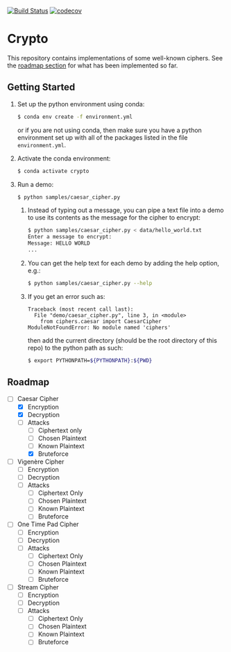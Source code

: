 [![Build Status](https://travis-ci.com/eight0153/crypto.svg?token=mBA1uqs7VwsypGYiKPgD&branch=master)](https://travis-ci.com/eight0153/crypto)
[![codecov](https://codecov.io/gh/eight0153/crypto/branch/master/graph/badge.svg?token=bNppdfp3Ql)](https://codecov.io/gh/eight0153/crypto)
# Crypto

This repository contains implementations of some well-known ciphers.
See the [roadmap section](#roadmap) for what has been implemented so far.

## Getting Started
1.  Set up the python environment using conda:
    ```bash
    $ conda env create -f environment.yml
    ```
    or if you are not using conda, then make sure you have a python environment
    set up with all of the packages listed in the file `environment.yml`.
    
2.  Activate the conda environment:
    ```bash
    $ conda activate crypto
    ```
    
3.  Run a demo:
    ```bash
    $ python samples/caesar_cipher.py
    ```
    
    1.  Instead of typing out a message, you can pipe a text file into a demo 
        to use its contents as the message for the cipher to encrypt:
        ```bash
        $ python samples/caesar_cipher.py < data/hello_world.txt
        Enter a message to encrypt: 
        Message: HELLO WORLD
        ...
        ```
    
    2.  You can get the help text for each demo by adding the help option, e.g.:
        ```bash
        $ python samples/caesar_cipher.py --help
        ```
    
    3.  If you get an error such as:
        ```
        Traceback (most recent call last):
          File "demo/caesar_cipher.py", line 3, in <module>
            from ciphers.caesar import CaesarCipher
        ModuleNotFoundError: No module named 'ciphers'
        ```
        then add the current directory (should be the root directory of this repo) 
        to the python path as such:
        ```bash
        $ export PYTHONPATH=${PYTHONPATH}:${PWD}
        ```

## Roadmap
- [ ] Caesar Cipher
    - [x] Encryption
    - [x] Decryption
    - [ ] Attacks
        - [ ] Ciphertext only
        - [ ] Chosen Plaintext
        - [ ] Known Plaintext
        - [x] Bruteforce
- [ ] Vigenère Cipher
    - [ ] Encryption
    - [ ] Decryption
    - [ ] Attacks
        - [ ] Ciphertext Only
        - [ ] Chosen Plaintext
        - [ ] Known Plaintext
        - [ ] Bruteforce
- [ ] One Time Pad Cipher
    - [ ] Encryption
    - [ ] Decryption
    - [ ] Attacks
        - [ ] Ciphertext Only
        - [ ] Chosen Plaintext
        - [ ] Known Plaintext
        - [ ] Bruteforce
- [ ] Stream Cipher   
    - [ ] Encryption
    - [ ] Decryption
    - [ ] Attacks
        - [ ] Ciphertext Only
        - [ ] Chosen Plaintext
        - [ ] Known Plaintext
        - [ ] Bruteforce
